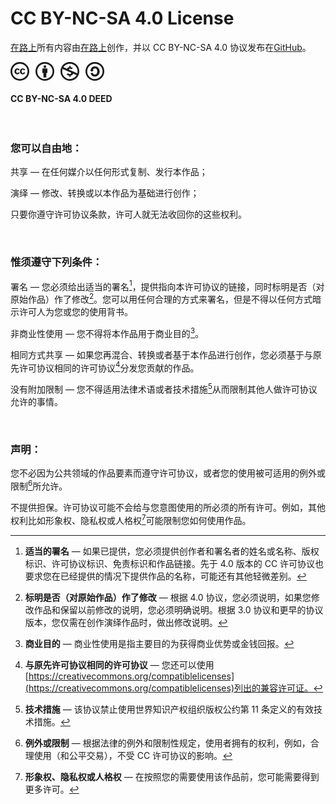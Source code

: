 # CC BY-NC-SA 4.0 License

[在路上](https://ontheway0103.github.io/yourdailyshells.com)所有内容由[在路上](https://ontheway0103.github.io/yourdailyshells.com)创作，并以 CC BY-NC-SA 4.0 协议发布在[GitHub](https://github.com/ontheway0103/yourdailyshells.com)。

<svg width="150px" height="30px" viewBox="0 0 150 30" xmlns="http://www.w3.org/2000/svg">
    <path xmlns="http://www.w3.org/2000/svg"
        d="M 14.972 0 C 19.168 0 22.741 1.465 25.687 4.393 C 27.075 5.771 28.168 7.416 28.9 9.228 C 29.633 11.04 30 12.964 30 15 C 30 17.054 29.637 18.978 28.915 20.772 C 28.194 22.564 27.103 24.184 25.715 25.526 C 24.287 26.949 22.594 28.077 20.732 28.848 C 18.908 29.61 16.95 30.001 14.973 30 C 12.991 30 11.093 29.62 9.281 28.86 C 7.456 28.093 5.799 26.974 4.406 25.567 C 2.969 24.13 1.875 22.509 1.125 20.705 C 0.374 18.897 -0.008 16.958 0 15 C 0 13.018 0.38 11.112 1.138 9.281 C 1.905 7.44 3.029 5.769 4.446 4.366 C 7.303 1.456 10.812 0 14.972 0 Z M 15.027 2.706 C 11.598 2.706 8.714 3.902 6.375 6.295 C 5.221 7.454 4.298 8.822 3.655 10.326 C 3.024 11.804 2.701 13.395 2.705 15.001 C 2.705 16.608 3.021 18.157 3.655 19.647 C 4.292 21.143 5.216 22.499 6.375 23.639 C 7.517 24.785 8.873 25.695 10.365 26.318 C 11.848 26.934 13.402 27.242 15.027 27.242 C 16.634 27.242 18.191 26.93 19.702 26.305 C 21.223 25.672 22.609 24.753 23.786 23.6 C 26.125 21.314 27.294 18.448 27.294 15 C 27.294 13.34 26.99 11.769 26.384 10.287 C 25.775 8.801 24.873 7.453 23.733 6.322 C 21.321 3.912 18.419 2.706 15.027 2.706 Z M 14.839 12.509 L 12.829 13.554 C 12.614 13.109 12.352 12.796 12.039 12.617 C 11.727 12.439 11.437 12.349 11.169 12.349 C 9.829 12.349 9.159 13.233 9.159 15.001 C 9.159 15.804 9.329 16.447 9.668 16.929 C 10.008 17.411 10.508 17.653 11.168 17.653 C 12.044 17.653 12.66 17.223 13.018 16.367 L 14.865 17.304 C 14.489 18.019 13.924 18.617 13.231 19.032 C 12.535 19.452 11.767 19.662 10.928 19.662 C 9.588 19.662 8.508 19.252 7.686 18.429 C 6.865 17.609 6.454 16.465 6.454 15.001 C 6.454 13.573 6.87 12.439 7.7 11.6 C 8.53 10.76 9.579 10.34 10.847 10.34 C 12.705 10.34 14.035 11.063 14.839 12.51 L 14.839 12.509 Z M 23.491 12.509 L 21.508 13.554 C 21.294 13.109 21.03 12.796 20.718 12.617 C 20.405 12.439 20.105 12.349 19.821 12.349 C 18.481 12.349 17.811 13.233 17.811 15.001 C 17.811 15.804 17.981 16.447 18.321 16.929 C 18.659 17.411 19.159 17.653 19.821 17.653 C 20.695 17.653 21.311 17.223 21.668 16.367 L 23.543 17.304 C 23.152 18.017 22.579 18.613 21.883 19.032 C 21.187 19.452 20.428 19.662 19.606 19.662 C 18.249 19.662 17.165 19.252 16.353 18.429 C 15.539 17.609 15.133 16.465 15.133 15.001 C 15.133 13.573 15.548 12.439 16.379 11.6 C 17.209 10.76 18.258 10.34 19.526 10.34 C 21.383 10.34 22.706 11.063 23.491 12.51 L 23.491 12.509 Z"
        fill="currentColor" transform="matrix(1, 0, 0, 1, 0, -2.842170943040401e-14)" />
    <path xmlns="http://www.w3.org/2000/svg"
        d="M 54.973 0 C 59.186 0 62.741 1.446 65.633 4.34 C 68.544 7.25 70 10.803 70 15 C 70 19.215 68.57 22.723 65.713 25.526 C 62.678 28.51 59.098 30 54.973 30 C 50.919 30 47.402 28.526 44.42 25.58 C 41.474 22.633 40 19.107 40 15 C 40 10.893 41.474 7.34 44.42 4.34 C 47.313 1.446 50.83 0 54.973 0 Z M 55.027 2.706 C 51.617 2.706 48.732 3.902 46.375 6.295 C 43.928 8.795 42.705 11.697 42.705 15.001 C 42.705 18.322 43.919 21.197 46.347 23.625 C 48.776 26.054 51.669 27.267 55.026 27.267 C 58.365 27.267 61.276 26.045 63.758 23.597 C 66.116 21.33 67.294 18.464 67.294 14.999 C 67.294 11.589 66.097 8.688 63.705 6.294 C 61.313 3.902 58.42 2.706 55.027 2.706 Z M 59.045 11.276 L 59.045 17.41 L 57.33 17.41 L 57.33 24.696 L 52.67 24.696 L 52.67 17.41 L 50.956 17.41 L 50.956 11.276 C 50.951 11.019 51.053 10.772 51.236 10.593 C 51.416 10.409 51.663 10.307 51.92 10.312 L 58.081 10.312 C 58.331 10.312 58.555 10.405 58.751 10.592 C 58.942 10.768 59.049 11.016 59.045 11.276 Z M 52.91 7.42 C 52.91 6.01 53.606 5.304 55 5.304 C 56.394 5.304 57.09 6.009 57.09 7.42 C 57.09 8.813 56.393 9.51 55 9.51 C 53.607 9.51 52.91 8.813 52.91 7.42 Z"
        fill="currentColor" transform="matrix(1, 0, 0, 1, 0, -2.842170943040401e-14)" />
    <path xmlns="http://www.w3.org/2000/svg"
        d="M 94.973 0 C 99.187 0 102.741 1.446 105.633 4.339 C 108.544 7.232 110 10.786 110 15 C 110 19.215 108.571 22.723 105.713 25.527 C 102.678 28.51 99.097 30 94.973 30 C 90.901 30 87.383 28.518 84.42 25.554 C 81.474 22.607 80 19.09 80 15 C 80 10.893 81.474 7.34 84.42 4.34 C 87.313 1.446 90.83 0 94.973 0 Z M 83.375 10.956 C 82.929 12.188 82.705 13.536 82.705 15.001 C 82.705 18.322 83.919 21.197 86.347 23.625 C 88.794 26.037 91.687 27.242 95.026 27.242 C 98.401 27.242 101.311 26.019 103.759 23.572 C 104.634 22.733 105.32 21.858 105.82 20.946 L 100.169 18.428 C 99.989 19.348 99.479 20.172 98.736 20.745 C 97.976 21.343 97.079 21.688 96.043 21.776 L 96.043 24.08 L 94.303 24.08 L 94.303 21.776 C 92.642 21.759 91.123 21.161 89.749 19.982 L 91.812 17.893 C 92.793 18.803 93.91 19.259 95.16 19.259 C 95.677 19.259 96.12 19.143 96.486 18.91 C 96.852 18.679 97.036 18.295 97.036 17.759 C 97.036 17.383 96.901 17.079 96.634 16.848 L 95.187 16.231 L 93.42 15.427 L 91.036 14.383 L 83.375 10.956 Z M 95.027 2.678 C 91.617 2.678 88.732 3.884 86.375 6.294 C 85.785 6.884 85.232 7.554 84.715 8.304 L 90.447 10.875 C 90.688 10.1 91.19 9.433 91.867 8.987 C 92.562 8.514 93.375 8.25 94.304 8.197 L 94.304 5.893 L 96.045 5.893 L 96.045 8.197 C 97.421 8.268 98.67 8.732 99.795 9.589 L 97.84 11.6 C 97 11.01 96.143 10.716 95.268 10.716 C 94.804 10.716 94.388 10.806 94.023 10.983 C 93.657 11.162 93.473 11.466 93.473 11.894 C 93.473 12.019 93.518 12.144 93.607 12.269 L 95.509 13.127 L 96.822 13.717 L 99.232 14.787 L 106.919 18.216 C 107.169 17.162 107.294 16.091 107.294 15.002 C 107.294 11.555 106.098 8.653 103.706 6.295 C 101.331 3.885 98.436 2.679 95.026 2.679 L 95.027 2.678 Z"
        fill="currentColor" transform="matrix(1, 0, 0, 1, 0, -2.842170943040401e-14)" />
    <path xmlns="http://www.w3.org/2000/svg"
        d="M 134.973 0 C 139.169 0 142.723 1.455 145.633 4.366 C 148.544 7.26 150 10.804 150 15 C 150 19.197 148.57 22.714 145.713 25.553 C 142.696 28.518 139.115 30 134.973 30 C 130.919 30 127.402 28.527 124.42 25.58 C 121.474 22.634 120 19.108 120 15 C 120 10.912 121.474 7.367 124.42 4.367 C 127.33 1.455 130.848 0 134.973 0 Z M 135.027 2.706 C 131.617 2.706 128.732 3.911 126.375 6.322 C 123.928 8.805 122.705 11.697 122.705 15 C 122.705 18.34 123.919 21.214 126.347 23.625 C 128.776 26.055 131.669 27.268 135.026 27.268 C 138.365 27.268 141.276 26.045 143.758 23.598 C 146.116 21.313 147.294 18.447 147.294 15 C 147.294 11.572 146.097 8.679 143.705 6.322 C 141.33 3.91 138.437 2.706 135.027 2.706 Z M 128.33 12.884 C 128.616 11.044 129.356 9.62 130.553 8.611 C 131.749 7.603 133.204 7.098 134.919 7.098 C 137.275 7.098 139.151 7.858 140.544 9.375 C 141.937 10.892 142.634 12.839 142.634 15.214 C 142.634 17.518 141.91 19.433 140.464 20.959 C 139.017 22.485 137.143 23.249 134.838 23.249 C 133.142 23.249 131.678 22.741 130.446 21.722 C 129.213 20.704 128.473 19.258 128.222 17.383 L 132 17.383 C 132.09 19.205 133.187 20.116 135.295 20.116 C 136.348 20.116 137.197 19.66 137.839 18.75 C 138.483 17.84 138.804 16.624 138.804 15.107 C 138.804 13.517 138.51 12.308 137.921 11.477 C 137.331 10.647 136.484 10.232 135.376 10.232 C 133.375 10.232 132.25 11.116 132.001 12.883 L 133.099 12.883 L 130.126 15.856 L 127.153 12.883 L 128.33 12.883 L 128.33 12.884 Z"
        fill="currentColor" transform="matrix(1, 0, 0, 1, 0, -2.842170943040401e-14)" />
</svg>

#### CC BY-NC-SA 4.0 DEED

&nbsp;

### 您可以自由地：

共享 — 在任何媒介以任何形式复制、发行本作品；

演绎 — 修改、转换或以本作品为基础进行创作；

只要你遵守许可协议条款，许可人就无法收回你的这些权利。

&nbsp;

### 惟须遵守下列条件：

署名 — 您必须给出适当的署名[^appropriate_credit]，提供指向本许可协议的链接，同时标明是否（对原始作品）作了修改[^indicate_changes]。您可以用任何合理的方式来署名，但是不得以任何方式暗示许可人为您或您的使用背书。

非商业性使用 — 您不得将本作品用于商业目的[^commercial_purposes]。

相同方式共享 — 如果您再混合、转换或者基于本作品进行创作，您必须基于与原先许可协议相同的许可协议[^same_license]分发您贡献的作品。

没有附加限制 — 您不得适用法律术语或者技术措施[^technological_measures]从而限制其他人做许可协议允许的事情。

&nbsp;

### 声明：

您不必因为公共领域的作品要素而遵守许可协议，或者您的使用被可适用的例外或限制[^exception_limitation]所允许。

不提供担保。许可协议可能不会给与您意图使用的所必须的所有许可。例如，其他权利比如形象权、隐私权或人格权[^publicity_privacy_etc]可能限制您如何使用作品。

[^appropriate_credit]: **适当的署名** — 如果已提供，您必须提供创作者和署名者的姓名或名称、版权标识、许可协议标识、免责标识和作品链接。先于 4.0 版本的 CC 许可协议也要求您在已经提供的情况下提供作品的名称，可能还有其他轻微差别。
[^indicate_changes]: **标明是否（对原始作品）作了修改** — 根据 4.0 协议，您必须说明，如果您修改作品和保留以前修改的说明，您必须明确说明。根据 3.0 协议和更早的协议版本，您仅需在创作演绎作品时，做出修改说明。
[^commercial_purposes]: **商业目的** — 商业性使用是指主要目的为获得商业优势或金钱回报。
[^same_license]: **与原先许可协议相同的许可协议** — 您还可以使用[https://creativecommons.org/compatiblelicenses](https://creativecommons.org/compatiblelicenses)列出的兼容许可证。
[^technological_measures]: **技术措施** — 该协议禁止使用世界知识产权组织版权公约第 11 条定义的有效技术措施。
[^exception_limitation]: **例外或限制** — 根据法律的例外和限制性规定，使用者拥有的权利，例如，合理使用（和公平交易），不受 CC 许可协议的影响。
[^publicity_privacy_etc]: **形象权、隐私权或人格权** — 在按照您的需要使用该作品前，您可能需要得到更多许可。
